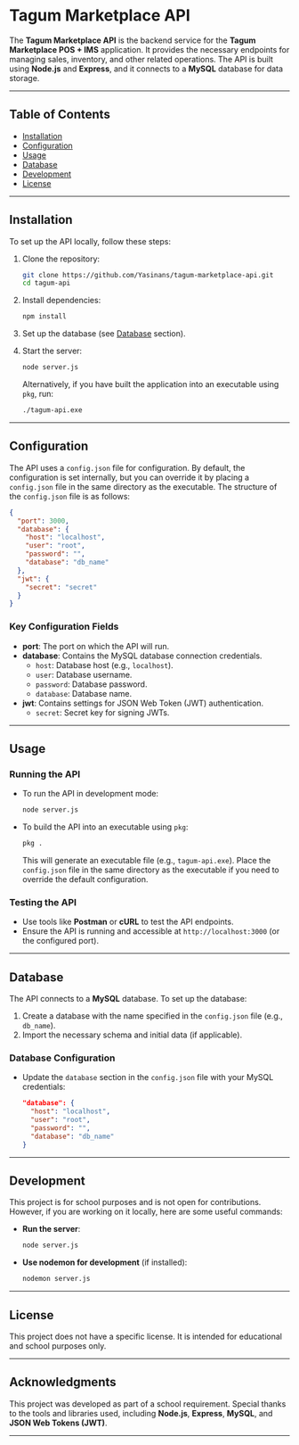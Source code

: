 # Tagum Marketplace API

The **Tagum Marketplace API** is the backend service for the **Tagum Marketplace POS + IMS** application. It provides the necessary endpoints for managing sales, inventory, and other related operations. The API is built using **Node.js** and **Express**, and it connects to a **MySQL** database for data storage.

---

## Table of Contents

- [Installation](#installation)
- [Configuration](#configuration)
- [Usage](#usage)
- [Database](#database)
- [Development](#development)
- [License](#license)

---

## Installation

To set up the API locally, follow these steps:

1. Clone the repository:
   ```bash
   git clone https://github.com/Yasinans/tagum-marketplace-api.git
   cd tagum-api
   ```

2. Install dependencies:
   ```bash
   npm install
   ```

3. Set up the database (see [Database](#database) section).

4. Start the server:
   ```bash
   node server.js
   ```

   Alternatively, if you have built the application into an executable using `pkg`, run:
   ```bash
   ./tagum-api.exe
   ```

---

## Configuration

The API uses a `config.json` file for configuration. By default, the configuration is set internally, but you can override it by placing a `config.json` file in the same directory as the executable. The structure of the `config.json` file is as follows:

```json
{
  "port": 3000,
  "database": {
    "host": "localhost",
    "user": "root",
    "password": "",
    "database": "db_name"
  },
  "jwt": {
    "secret": "secret"
  }
}
```

### Key Configuration Fields
- **port**: The port on which the API will run.
- **database**: Contains the MySQL database connection credentials.
  - `host`: Database host (e.g., `localhost`).
  - `user`: Database username.
  - `password`: Database password.
  - `database`: Database name.
- **jwt**: Contains settings for JSON Web Token (JWT) authentication.
  - `secret`: Secret key for signing JWTs.

---

## Usage

### Running the API
- To run the API in development mode:
  ```bash
  node server.js
  ```

- To build the API into an executable using `pkg`:
  ```bash
  pkg .
  ```

  This will generate an executable file (e.g., `tagum-api.exe`). Place the `config.json` file in the same directory as the executable if you need to override the default configuration.

### Testing the API
- Use tools like **Postman** or **cURL** to test the API endpoints.
- Ensure the API is running and accessible at `http://localhost:3000` (or the configured port).

---

## Database

The API connects to a **MySQL** database. To set up the database:

1. Create a database with the name specified in the `config.json` file (e.g., `db_name`).
2. Import the necessary schema and initial data (if applicable).

### Database Configuration
- Update the `database` section in the `config.json` file with your MySQL credentials:
  ```json
  "database": {
    "host": "localhost",
    "user": "root",
    "password": "",
    "database": "db_name"
  }
  ```

---

## Development

This project is for school purposes and is not open for contributions. However, if you are working on it locally, here are some useful commands:

- **Run the server**:
  ```bash
  node server.js
  ```

- **Use nodemon for development** (if installed):
  ```bash
  nodemon server.js
  ```

---

## License

This project does not have a specific license. It is intended for educational and school purposes only.

---

## Acknowledgments

This project was developed as part of a school requirement. Special thanks to the tools and libraries used, including **Node.js**, **Express**, **MySQL**, and **JSON Web Tokens (JWT)**.

---
